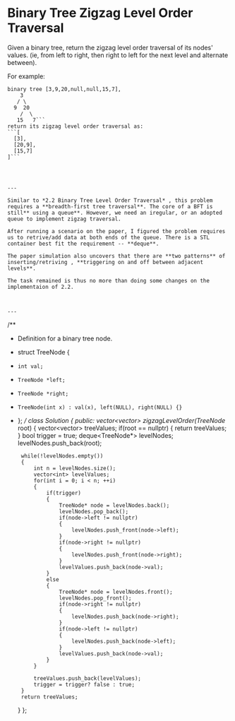 # Binary Tree Zigzag Level Order Traversal

Given a binary tree, return the zigzag level order traversal of its nodes' values. (ie, from left to right, then right to left for the next level and alternate between).

For example:
```Given 
binary tree [3,9,20,null,null,15,7],
    3
   / \
  9  20
    /  \
   15   7```
return its zigzag level order traversal as:
```[
  [3],
  [20,9],
  [15,7]
]```




---

Similar to *2.2 Binary Tree Level Order Traversal* , this problem requires a **breadth-first tree traversal**. The core of a BFT is still** using a queue**. However, we need an iregular, or an adopted queue to implement zigzag traversal.

After running a scenario on the paper, I figured the problem requires us to retrive/add data at both ends of the queue. There is a STL container best fit the requirement -- **deque**.

The paper simulation also uncovers that there are **two patterns** of inserting/retriving , **triggering on and off between adjacent levels**.

The task remained is thus no more than doing some changes on the implementaion of 2.2.



---

```
/**
 * Definition for a binary tree node.
 * struct TreeNode {
 *     int val;
 *     TreeNode *left;
 *     TreeNode *right;
 *     TreeNode(int x) : val(x), left(NULL), right(NULL) {}
 * };
 */
class Solution 
{
public:
    vector<vector<int>> zigzagLevelOrder(TreeNode* root) 
    {
        vector<vector<int>> treeValues;
        if(root == nullptr)
        {
            return treeValues;
        }
        bool trigger = true;
        deque<TreeNode*> levelNodes;
        levelNodes.push_back(root);

        while(!levelNodes.empty())
        {
            int n = levelNodes.size();
            vector<int> levelValues;
            for(int i = 0; i < n; ++i)
            {
                if(trigger)
                {
                    TreeNode* node = levelNodes.back();
                    levelNodes.pop_back();
                    if(node->left != nullptr)
                    {
                        levelNodes.push_front(node->left);
                    }
                    if(node->right != nullptr)
                    {
                        levelNodes.push_front(node->right);
                    }
                    levelValues.push_back(node->val);
                }
                else
                {
                    TreeNode* node = levelNodes.front();
                    levelNodes.pop_front();
                    if(node->right != nullptr)
                    {
                        levelNodes.push_back(node->right);
                    }
                    if(node->left != nullptr)
                    {
                        levelNodes.push_back(node->left);
                    }
                    levelValues.push_back(node->val);
                }
            }

            treeValues.push_back(levelValues);
            trigger = trigger? false : true;
        }
        return treeValues;
    }
};
```